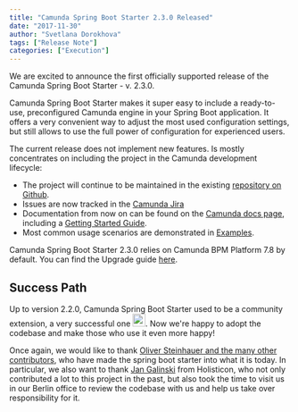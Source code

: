 ```yaml
---
title: "Camunda Spring Boot Starter 2.3.0 Released"
date: "2017-11-30"
author: "Svetlana Dorokhova"
tags: ["Release Note"]
categories: ["Execution"]
---
```


We are excited to announce the first officially supported release of the Camunda Spring Boot Starter - v. 2.3.0. 

Camunda Spring Boot Starter makes it super easy to include a ready-to-use, preconfigured Camunda engine in your Spring Boot application. It offers a very convenient 
way to adjust the most used configuration settings, but still allows to use the full power of configuration for experienced users. 
<!--more-->

The current release does not implement new features. Is mostly concentrates on including the project in the Camunda development lifecycle:

- The project will continue to be maintained in the existing [repository on Github](https://github.com/camunda/camunda-bpm-spring-boot-starter).
- Issues are now tracked in the [Camunda Jira](https://jira.camunda.com/browse/CAM)
- Documentation from now on can be found on the [Camunda docs page](https://docs.camunda.org/manual/7.8/user-guide/spring-boot-integration/), including a [Getting Started Guide](https://docs.camunda.org/get-started/spring-boot/).
- Most common usage scenarios are demonstrated in [Examples](https://github.com/camunda/camunda-bpm-examples/tree/master/spring-boot-starter).

Camunda Spring Boot Starter 2.3.0 relies on Camunda BPM Platform 7.8 by default. You can find the Upgrade guide [here](https://stage.docs.camunda.org/manual/7.8/update/spring-boot-starter/migration-22-23/).

## Success Path

Up to version 2.2.0, Camunda Spring Boot Starter used to be a community extension, a very successful one <img src="Rocket_Emoji.png" width="23" height="23">. 
Now we're happy to adopt the codebase and make those who use it even more happy!

Once again, we would like to thank [Oliver Steinhauer and the many other contributors](https://github.com/camunda/camunda-bpm-spring-boot-starter/graphs/contributors), who have made the spring boot 
starter into what it is today. In particular, we also want to thank [Jan Galinski](https://twitter.com/jangalinski) from Holisticon, who not only contributed a lot to this project in the past, 
but also took the time to visit us in our Berlin office to review the codebase with us and help us take over responsibility for it.